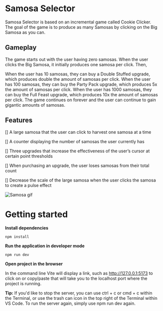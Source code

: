 # Samosa Selector
Samosa Selector is based on an incremental game called Cookie Clicker.
The goal of the game is to produce as many Samosas by clicking on the Big Samosa as you can. 

## Gameplay
The game starts out with the user having zero samosas. When the user clicks the Big Samosa, it initially produces one samosa per click. Then,

When the user has 10 samosas, they can buy a Double Stuffed upgrade, which produces double the amount of samosas per click.
When the user has 100 samosas, they can buy the Party Pack upgrade, which produces 5x the amount of samosas per click.
When the user has 1000 samosas, they can buy the Full Feast upgrade, which produces 10x the amount of samosas per click.
The game continues on forever and the user can continue to gain gigantic amounts of samosas.


## Features
[] A large samosa that the user can click to harvest one samosa at a time

[] A counter displaying the number of samosas the user currently has

[] Three upgrades that increase the effectiveness of the user’s cursor at certain point thresholds

[] When purchasing an upgrade, the user loses samosas from their total count

[] Decrease the scale of the large samosa when the user clicks the samosa to create a pulse effect

<img src="/Users/ileanaaguilar/Documents/webDev102/Unit2/Unit2Lab/SamosaSelector/src/assets/Samosa.gif" title="Samosa gif" alt="Samosa gif">

# Getting started
**Install dependencies**
```
npm install
```

**Run the application in developer mode**

```
npm run dev
```

**Open project in the browser**

In the command line Vite will display a link, such as http://127.0.0.1:5173 to click on or copy/paste that will take you to the localhost port where the project is running.


**Tip:** If you'd like to stop the server, you can use ctrl + c or cmd + c within the Terminal, or use the trash can icon in the top right of the Terminal within VS Code. To run the server again, simply use npm run dev again.
